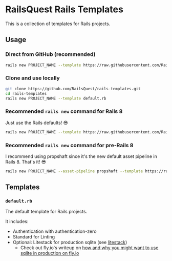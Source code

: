 # RailsQuest Rails Templates

This is a collection of templates for Rails projects.

## Usage

### Direct from GitHub (recommended)

```bash
rails new PROJECT_NAME --template https://raw.githubusercontent.com/RailsQuest/rails-templates/refs/heads/master/default.rb
```

### Clone and use locally

```bash
git clone https://github.com/RailsQuest/rails-templates.git
cd rails-templates
rails new PROJECT_NAME --template default.rb
```

### Recommended `rails new` command for Rails 8

Just use the Rails defaults! 😎

```bash
rails new PROJECT_NAME --template https://raw.githubusercontent.com/RailsQuest/rails-templates/refs/heads/master/default.rb
```

### Recommended `rails new` command for pre-Rails 8

I recommend using propshaft since it's the new default asset pipeline in Rails 8.
That's it! 😎

```bash
rails new PROJECT_NAME --asset-pipeline propshaft --template https://raw.githubusercontent.com/RailsQuest/rails-templates/refs/heads/master/default.rb
```

## Templates

### `default.rb`

The default template for Rails projects.

It includes:

- Authentication with authentication-zero
- Standard for Linting
- Optional: Litestack for production sqlite (see [litestack](https://github.com/oldmoe/litestack))
  - Check out fly.io's writeup on [how and why you might want to use sqlite in production on fly.io](https://fly.io/ruby-dispatch/sqlite-and-rails-in-production/)
